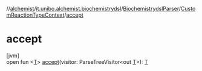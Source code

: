 //[alchemist](../../../../index.md)/[it.unibo.alchemist.biochemistrydsl](../../index.md)/[BiochemistrydslParser](../index.md)/[CustomReactionTypeContext](index.md)/[accept](accept.md)

# accept

[jvm]\
open fun <[T](accept.md)> [accept](accept.md)(visitor: ParseTreeVisitor<out [T](../../../it.unibo.alchemist.model.implementations.conditions/-generic-molecule-present/index.md)>): [T](../../../it.unibo.alchemist.model.implementations.conditions/-generic-molecule-present/index.md)
